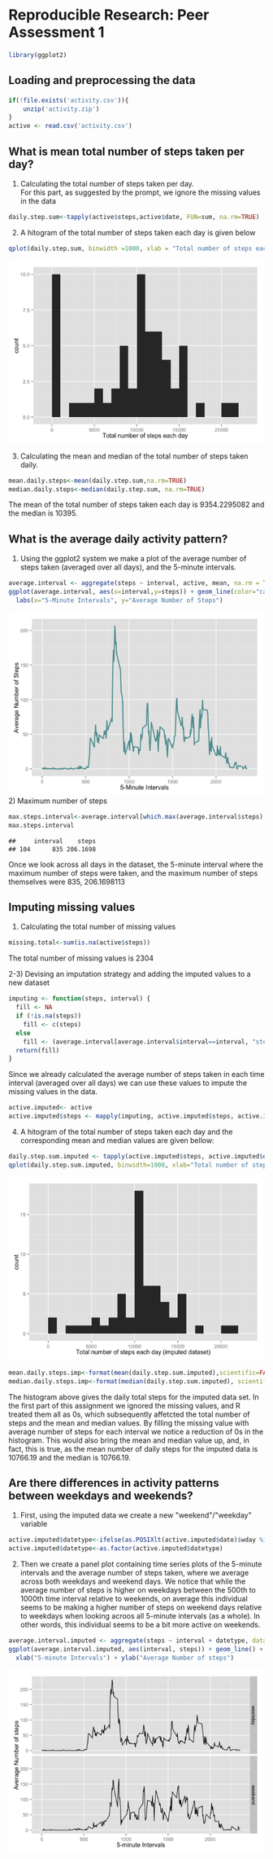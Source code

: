 # Reproducible Research: Peer Assessment 1


```r
library(ggplot2)
```

## Loading and preprocessing the data


```r
if(!file.exists('activity.csv')){
    unzip('activity.zip')
}
active <- read.csv('activity.csv')
```

## What is mean total number of steps taken per day?

1) Calculating the total number of steps taken per day.  
For this part, as suggested by the prompt, we ignore the missing values in the data


```r
daily.step.sum<-tapply(active$steps,active$date, FUN=sum, na.rm=TRUE)
```
2) A hitogram of the total number of steps taken each day is given below

```r
qplot(daily.step.sum, binwidth =1000, xlab = "Total number of steps each day")
```

![](PA1_template_files/figure-html/part2_2-1.png) 

3) Calculating the mean and median of the total number of steps taken daily.

```r
mean.daily.steps<-mean(daily.step.sum,na.rm=TRUE)
median.daily.steps<-median(daily.step.sum, na.rm=TRUE)
```
The mean of the total number of steps taken each day is 9354.2295082 and 
the median is 10395.



## What is the average daily activity pattern?

1) Using the ggplot2 system we make a plot of the average number of steps taken 
(averaged over all days), and the 5-minute intervals.

```r
average.interval <- aggregate(steps ~ interval, active, mean, na.rm = TRUE)
ggplot(average.interval, aes(x=interval,y=steps)) + geom_line(color="cadetblue",size=1) +  
  labs(x="5-Minute Intervals", y="Average Number of Steps")
```

![](PA1_template_files/figure-html/part3_1-1.png) 
2) Maximum number of steps

```r
max.steps.interval<-average.interval[which.max(average.interval$steps), ] 
max.steps.interval
```

```
##     interval    steps
## 104      835 206.1698
```
Once we look across all days in the dataset, the 5-minute interval where the 
maximum  number of steps were taken, and the maximum number of steps themselves were 835, 206.1698113


## Imputing missing values

1) Calculating the total number of missing values

```r
missing.total<-sum(is.na(active$steps))
```
The total number of missing values is 2304

2-3) Devising an imputation strategy and adding the imputed values to a new dataset


```r
imputing <- function(steps, interval) {
  fill <- NA
  if (!is.na(steps))
    fill <- c(steps)
  else
    fill <- (average.interval[average.interval$interval==interval, "steps"])
  return(fill)
}
```
Since we already calculated the average number of steps taken in each time interval (averaged over all days) we can use these values to impute the missing values in the data. 

```r
active.imputed<- active
active.imputed$steps <- mapply(imputing, active.imputed$steps, active.imputed$interval)
```
4) A hitogram of the total number of steps taken each day and the corresponding mean
and median values are given bellow:

```r
daily.step.sum.imputed <- tapply(active.imputed$steps, active.imputed$date, FUN=sum)
qplot(daily.step.sum.imputed, binwidth=1000, xlab="Total number of steps each day (imputed dataset)")
```

![](PA1_template_files/figure-html/part4_4-1.png) 

```r
mean.daily.steps.imp<-format(mean(daily.step.sum.imputed),scientific=FALSE)
median.daily.steps.imp<-format(median(daily.step.sum.imputed), scientific=FALSE)
```
The histogram above gives the daily total steps for the imputed data set. In the first
part of this assignment we ignored the missing values, and R treated them all as 0s, which 
subsequently affetcted the total number of steps and the mean and median values. By filling the 
missing value with average number of steps for each interval we notice a reduction of 0s in the histogram. This would also bring the mean and median value up, and, in fact, this is true, as the mean number of daily steps for the imputed data is 10766.19 and the median is 
10766.19.
 
## Are there differences in activity patterns between weekdays and weekends?
1) First, using the imputed data we create a new "weekend"/"weekday" variable

```r
active.imputed$datetype<-ifelse(as.POSIXlt(active.imputed$date)$wday %in% c(0,6), 'weekend', 'weekday')
active.imputed$datetype<-as.factor(active.imputed$datetype)
```
2) Then we create a panel plot containing time series plots of the 5-minute intervals and 
the average number of steps taken, where we average across both weekdays and weekend days.
We notice that while the average number of steps is higher on weekdays between the 500th to 1000th time interval relative to weekends, on average this individual seems to be making a higher number of steps on weekend days relative to weekdays when looking acroos all 5-minute intervals (as a whole). In other words, this individual seems to be a bit more active on weekends. 


```r
average.interval.imputed <- aggregate(steps ~ interval + datetype, data=active.imputed, mean)
ggplot(average.interval.imputed, aes(interval, steps)) + geom_line() + facet_grid(datetype ~ .) +
  xlab("5-minute Intervals") + ylab("Average Number of steps")
```

![](PA1_template_files/figure-html/part5_2-1.png) 
